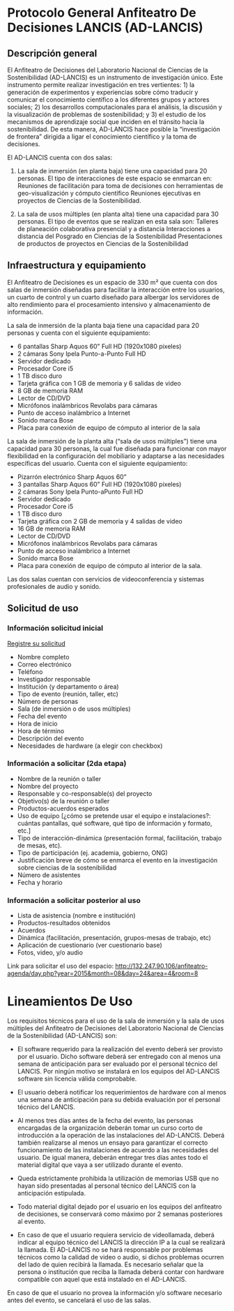 # Protocolo General Anfiteatro De Decisiones LANCIS (AD-LANCIS)


## Descripción general

El Anfiteatro de Decisiones del Laboratorio Nacional de Ciencias de la
Sostenibilidad (AD-LANCIS) es un instrumento de investigación
único. Este instrumento permite realizar investigación en tres
vertientes: 1) la generación de experimentos y experiencias sobre cómo
traducir y comunicar el conocimiento científico a los diferentes
grupos y actores sociales; 2) los desarrollos computacionales para el
análisis, la discusión y la visualización de problemas de
sostenibilidad; y 3) el estudio de los mecanismos de aprendizaje
social que inciden en el tránsito hacia la sostenibilidad. De esta
manera, AD-LANCIS hace posible la “investigación de frontera” dirigida
a ligar el conocimiento científico y la toma de decisiones.


El AD-LANCIS cuenta con dos salas: 

1. La sala de inmersión (en planta baja) tiene una capacidad para 20
   personas. El tipo de interacciones de este espacio se enmarcan en:
   Reuniones de facilitación para toma de decisiones con herramientas de
   geo-visualización y cómputo científico Reuniones ejecutivas en
   proyectos de Ciencias de la Sostenibilidad.

2. La sala de usos múltiples (en planta alta) tiene una capacidad para
   30 personas. El tipo de eventos que se realizan en esta sala son:
   Talleres de planeación colaborativa presencial y a distancia
   Interacciones a distancia del Posgrado en Ciencias de la
   Sostenibilidad Presentaciones de productos de proyectos en Ciencias
   de la Sostenibilidad




## Infraestructura y equipamiento

El Anfiteatro de Decisiones es un espacio de 330 m² que cuenta con dos salas
de inmersión diseñadas para facilitar la interacción entre los usuarios, un
cuarto de control y un cuarto diseñado para albergar los servidores de alto
rendimiento para el procesamiento intensivo y almacenamiento de información.

La sala de inmersión de la planta baja tiene una capacidad para 20
personas y cuenta con el siguiente equipamiento:

- 6 pantallas Sharp Aquos 60” Full HD (1920x1080 pixeles)
- 2 cámaras Sony Ipela Punto-a-Punto Full HD
- Servidor dedicado
- Procesador Core i5
- 1 TB disco duro
- Tarjeta gráfica con 1 GB de memoria y 6 salidas de video
- 8 GB de memoria RAM
- Lector de CD/DVD
- Micrófonos inalámbricos Revolabs para cámaras
- Punto de acceso inalámbrico a Internet
- Sonido marca Bose
- Placa para conexión de equipo de cómputo al interior de la sala

La sala de inmersión de la planta alta (“sala de usos múltiples”)
tiene una capacidad para 30 personas, la cual fue diseñada para
funcionar con mayor flexibilidad en la configuración del mobiliario y
adaptarse a las necesidades específicas del usuario. Cuenta con el
siguiente equipamiento:

- Pizarrón electrónico Sharp Aquos 60”
- 3 pantallas Sharp Aquos 60” Full HD (1920x1080 pixeles)
- 2 cámaras Sony Ipela Punto-aPunto Full HD
- Servidor dedicado
- Procesador Core i5
- 1 TB disco duro
- Tarjeta gráfica con 2 GB de memoria y 4 salidas de video
- 16 GB de memoria RAM
- Lector de CD/DVD
- Micrófonos inalámbricos Revolabs para cámaras
- Punto de acceso inalámbrico a Internet
- Sonido marca Bose
- Placa para conexión de equipo de cómputo al interior de la sala.

Las dos salas cuentan con servicios de videoconferencia y sistemas
profesionales de audio y sonido.




## Solicitud de uso

### Información solicitud inicial

[Registre su solicitud](https://docs.google.com/forms/d/e/1FAIpQLSdovXZKgmRK0jLBtchJvMHdWRusepjlrK5JT3CUBdJj1l5haQ/viewform)

- Nombre completo
- Correo electrónico
- Teléfono
- Investigador responsable
- Institución (y departamento o área)
- Tipo de evento (reunión, taller, etc)
- Número de personas
- Sala (de inmersión o de usos múltiples)
- Fecha del evento
- Hora de inicio
- Hora de término
- Descripción del evento
- Necesidades de hardware (a elegir con checkbox)

### Información a solicitar (2da etapa)
- Nombre de la reunión o taller
- Nombre del proyecto
- Responsable y co-responsable(s) del proyecto
- Objetivo(s) de la reunión o taller
- Productos-acuerdos esperados 
- Uso de equipo [¿cómo se pretende usar el equipo e instalaciones?: cuántas pantallas, qué software, qué tipo de información y formato, etc.] 
- Tipo de interacción-dinámica (presentación formal, facilitación, trabajo de mesas, etc).
- Tipo de participación (ej. academia, gobierno, ONG)
- Justificación breve de cómo se enmarca el evento en la investigación sobre ciencias de la sostenibilidad
- Número de asistentes
- Fecha y horario

### Información a solicitar posterior al uso
- Lista de asistencia (nombre e institución)
- Productos-resultados obtenidos
- Acuerdos
- Dinámica (facilitación, presentación, grupos-mesas de trabajo, etc)
- Aplicación de cuestionario (ver cuestionario base)
- Fotos, video, y/o audio

Link para solicitar el uso del espacio: http://132.247.90.106/anfiteatro-agenda/day.php?year=2015&month=08&day=24&area=4&room=8


# Lineamientos De Uso

Los requisitos técnicos para el uso de la sala de inmersión y la sala
de usos múltiples del Anfiteatro de Decisiones del Laboratorio
Nacional de Ciencias de la Sostenibilidad (AD-LANCIS) son:

- El software requerido para la realización del evento deberá ser
  provisto por el usuario. Dicho software deberá ser entregado con al
  menos una semana de anticipación para ser evaluado por el personal
  técnico del LANCIS. Por ningún motivo se instalará en los equipos
  del AD-LANCIS software sin licencia válida comprobable.

- El usuario deberá notificar los requerimientos de hardware con al
  menos una semana de anticipación para su debida evaluación por el
  personal técnico del LANCIS.

- Al menos tres días antes de la fecha del evento, las personas
  encargadas de la organización deberán tomar un curso corto de
  introducción a la operación de las instalaciones del
  AD-LANCIS. Deberá también realizarse al menos un ensayo para
  garantizar el correcto funcionamiento de las instalaciones de
  acuerdo a las necesidades del usuario. De igual manera, deberán
  entregar tres días antes todo el material digital que vaya a ser
  utilizado durante el evento.

- Queda estrictamente prohibida la utilización de memorias USB que no
  hayan sido presentadas al personal técnico del LANCIS con la
  anticipación estipulada.

- Todo material digital dejado por el usuario en los equipos del
  anfiteatro de decisiones, se conservará como máximo por 2 semanas
  posteriores al evento.

- En caso de que el usuario requiera servicio de videollamada, deberá
  indicar al equipo técnico del LANCIS la dirección IP a la cual se
  realizará la llamada. El AD-LANCIS no se hará responsable por
  problemas técnicos como la calidad de video o audio, si dichos
  problemas ocurren del lado de quien recibirá la llamada. Es
  necesario señalar que la persona o institución que reciba la llamada
  deberá contar con hardware compatible con aquel que está instalado
  en el AD-LANCIS.


En caso de que el usuario no provea la información y/o software
necesario antes del evento, se cancelará el uso de las salas.

